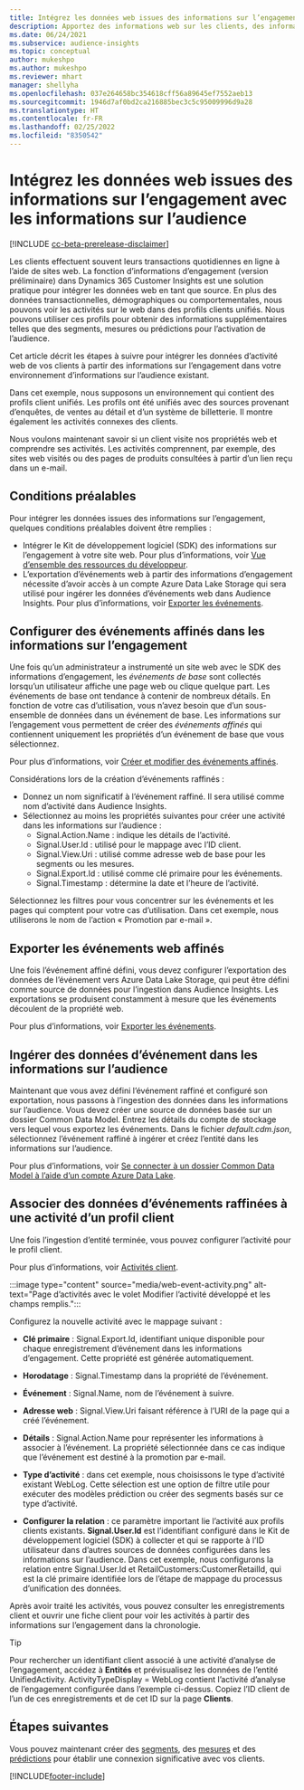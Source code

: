 ```yaml
---
title: Intégrez les données web issues des informations sur l’engagement avec les informations sur l’audience
description: Apportez des informations web sur les clients, des informations sur l’engagement aux informations sur l’audience.
ms.date: 06/24/2021
ms.subservice: audience-insights
ms.topic: conceptual
author: mukeshpo
ms.author: mukeshpo
ms.reviewer: mhart
manager: shellyha
ms.openlocfilehash: 037e264658bc354618cff56a89645ef7552aeb13
ms.sourcegitcommit: 1946d7af0bd2ca216885bec3c5c95009996d9a28
ms.translationtype: HT
ms.contentlocale: fr-FR
ms.lasthandoff: 02/25/2022
ms.locfileid: "8350542"
---
```

# <a name="integrate-web-data-from-engagement-insights-with-audience-insights"></a>Intégrez les données web issues des informations sur l’engagement avec les informations sur l’audience


[!INCLUDE [cc-beta-prerelease-disclaimer](../engagement-insights/includes/cc-beta-prerelease-disclaimer.md)]

Les clients effectuent souvent leurs transactions quotidiennes en ligne à l’aide de sites web. La fonction d’informations d’engagement (version préliminaire) dans Dynamics 365 Customer Insights est une solution pratique pour intégrer les données web en tant que source. En plus des données transactionnelles, démographiques ou comportementales, nous pouvons voir les activités sur le web dans des profils clients unifiés. Nous pouvons utiliser ces profils pour obtenir des informations supplémentaires telles que des segments, mesures ou prédictions pour l’activation de l’audience.

Cet article décrit les étapes à suivre pour intégrer les données d’activité web de vos clients à partir des informations sur l’engagement dans votre environnement d’informations sur l’audience existant.

Dans cet exemple, nous supposons un environnement qui contient des profils client unifiés. Les profils ont été unifiés avec des sources provenant d’enquêtes, de ventes au détail et d’un système de billetterie. Il montre également les activités connexes des clients. 

Nous voulons maintenant savoir si un client visite nos propriétés web et comprendre ses activités. Les activités comprennent, par exemple, des sites web visités ou des pages de produits consultées à partir d’un lien reçu dans un e-mail.

## <a name="prerequisites"></a>Conditions préalables

Pour intégrer les données issues des informations sur l’engagement, quelques conditions préalables doivent être remplies : 

- Intégrer le Kit de développement logiciel (SDK) des informations sur l’engagement à votre site web. Pour plus d’informations, voir [Vue d’ensemble des ressources du développeur](../engagement-insights/developer-resources.md).
- L’exportation d’événements web à partir des informations d’engagement nécessite d’avoir accès à un compte Azure Data Lake Storage qui sera utilisé pour ingérer les données d’événements web dans Audience Insights. Pour plus d’informations, voir [Exporter les événements](../engagement-insights/export-events.md).

## <a name="configure-refined-events-in-engagement-insights"></a>Configurer des événements affinés dans les informations sur l’engagement

Une fois qu’un administrateur a instrumenté un site web avec le SDK des informations d’engagement, les *événements de base* sont collectés lorsqu’un utilisateur affiche une page web ou clique quelque part. Les événements de base ont tendance à contenir de nombreux détails. En fonction de votre cas d’utilisation, vous n’avez besoin que d’un sous-ensemble de données dans un événement de base. Les informations sur l’engagement vous permettent de créer des *événements affinés* qui contiennent uniquement les propriétés d’un événement de base que vous sélectionnez.     

Pour plus d’informations, voir [Créer et modifier des événements affinés](../engagement-insights/refined-events.md).

Considérations lors de la création d’événements raffinés : 

- Donnez un nom significatif à l’événement raffiné. Il sera utilisé comme nom d’activité dans Audience Insights.
- Sélectionnez au moins les propriétés suivantes pour créer une activité dans les informations sur l’audience : 
    - Signal.Action.Name : indique les détails de l’activité.
    - Signal.User.Id : utilisé pour le mappage avec l’ID client.
    - Signal.View.Uri : utilisé comme adresse web de base pour les segments ou les mesures.
    - Signal.Export.Id : utilisé comme clé primaire pour les événements.
    - Signal.Timestamp : détermine la date et l’heure de l’activité.

Sélectionnez les filtres pour vous concentrer sur les événements et les pages qui comptent pour votre cas d’utilisation. Dans cet exemple, nous utiliserons le nom de l’action « Promotion par e-mail ».

## <a name="export-the-refined-web-events"></a>Exporter les événements web affinés 

Une fois l’événement affiné défini, vous devez configurer l’exportation des données de l’événement vers Azure Data Lake Storage, qui peut être défini comme source de données pour l’ingestion dans Audience Insights. Les exportations se produisent constamment à mesure que les événements découlent de la propriété web.

Pour plus d’informations, voir [Exporter les événements](../engagement-insights/export-events.md).

## <a name="ingest-event-data-to-audience-insights"></a>Ingérer des données d’événement dans les informations sur l’audience

Maintenant que vous avez défini l’événement raffiné et configuré son exportation, nous passons à l’ingestion des données dans les informations sur l’audience. Vous devez créer une source de données basée sur un dossier Common Data Model. Entrez les détails du compte de stockage vers lequel vous exportez les événements. Dans le fichier *default.cdm.json*, sélectionnez l’événement raffiné à ingérer et créez l’entité dans les informations sur l’audience.

Pour plus d’informations, voir [Se connecter à un dossier Common Data Model à l’aide d’un compte Azure Data Lake](connect-common-data-model.md).


## <a name="relate-refined-event-data-as-an-activity-of-a-customer-profile"></a>Associer des données d’événements raffinées à une activité d’un profil client

Une fois l’ingestion d’entité terminée, vous pouvez configurer l’activité pour le profil client.

Pour plus d’informations, voir [Activités client](activities.md).

:::image type="content" source="media/web-event-activity.png" alt-text="Page d’activités avec le volet Modifier l’activité développé et les champs remplis.":::

Configurez la nouvelle activité avec le mappage suivant : 

- **Clé primaire** : Signal.Export.Id, identifiant unique disponible pour chaque enregistrement d’événement dans les informations d’engagement. Cette propriété est générée automatiquement.

- **Horodatage** : Signal.Timestamp dans la propriété de l’événement.

- **Événement** : Signal.Name, nom de l’événement à suivre.

- **Adresse web** : Signal.View.Uri faisant référence à l’URI de la page qui a créé l’événement.

- **Détails** : Signal.Action.Name pour représenter les informations à associer à l’événement. La propriété sélectionnée dans ce cas indique que l’événement est destiné à la promotion par e-mail.

- **Type d’activité** : dans cet exemple, nous choisissons le type d’activité existant WebLog. Cette sélection est une option de filtre utile pour exécuter des modèles prédiction ou créer des segments basés sur ce type d’activité.

- **Configurer la relation** : ce paramètre important lie l’activité aux profils clients existants. **Signal.User.Id** est l’identifiant configuré dans le Kit de développement logiciel (SDK) à collecter et qui se rapporte à l’ID utilisateur dans d’autres sources de données configurées dans les informations sur l’audience. Dans cet exemple, nous configurons la relation entre Signal.User.Id et RetailCustomers:CustomerRetailId, qui est la clé primaire identifiée lors de l’étape de mappage du processus d’unification des données.

Après avoir traité les activités, vous pouvez consulter les enregistrements client et ouvrir une fiche client pour voir les activités à partir des informations sur l’engagement dans la chronologie. 

> [!TIP]
> Pour rechercher un identifiant client associé à une activité d’analyse de l’engagement, accédez à **Entités** et prévisualisez les données de l’entité UnifiedActivity. ActivityTypeDisplay = WebLog contient l’activité d’analyse de l’engagement configurée dans l’exemple ci-dessus. Copiez l’ID client de l’un de ces enregistrements et de cet ID sur la page **Clients**.

## <a name="next-steps"></a>Étapes suivantes

Vous pouvez maintenant créer des [segments](segments.md), des [mesures](measures.md) et des [prédictions](predictions.md) pour établir une connexion significative avec vos clients.


[!INCLUDE[footer-include](../includes/footer-banner.md)]
